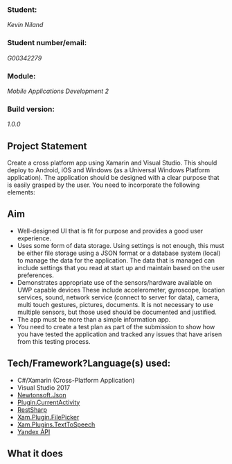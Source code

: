 <h3><b>Student:</b></h3> <i>Kevin Niland</i>
<h3><b>Student number/email:</b></h3> <i>G00342279</i>
<h3><b>Module:</b></h3> <i>Mobile Applications Development 2</i>
<h3><b>Build version:</b></h3> <i>1.0.0</i>

<h2>Project Statement</h2>
<p>Create a cross platform app using Xamarin and Visual Studio. This should deploy to Android, iOS and Windows (as a Universal Windows Platform application). The application should be designed with a clear purpose that is easily grasped by the user. You need to incorporate the following elements:</p>

<h2>Aim</h2>
<ul>
<li>Well-designed UI that is fit for purpose and provides a good user experience.</li>
<li>Uses some form of data storage. Using settings is not enough, this must be either file
storage using a JSON format or a database system (local) to manage the data for the
application. The data that is managed can include settings that you read at start up and
maintain based on the user preferences.</li>
<li>Demonstrates appropriate use of the sensors/hardware available on UWP capable devices
These include accelerometer, gyroscope, location services, sound, network service
(connect to server for data), camera, multi touch gestures, pictures, documents.
It is not necessary to use multiple sensors, but those used should be documented
and justified.</li>
<li>The app must be more than a simple information app.</li>
<li>You need to create a test plan as part of the submission to show how you have tested the
application and tracked any issues that have arisen from this testing process.</li>
</ul>

<h2>Tech/Framework?Language(s) used:</h2>
<ul>
  <li>C#/Xamarin (Cross-Platform Application)</li>
  <li>Visual Studio 2017</li>
  <li><a href="https://www.newtonsoft.com/json">Newtonsoft.Json</a></li>
  <li><a href="https://www.nuget.org/packages/Plugin.CurrentActivity/">Plugin.CurrentActivity</a></li>
  <li><a href="http://restsharp.org/">RestSharp</a></li>
  <li><a href="https://www.nuget.org/packages/Xamarin.Plugin.FilePicker/1.4.0-beta">Xam.Plugin.FilePicker</a></li>
  <li><a href="https://www.nuget.org/packages/Xam.Plugins.TextToSpeech">Xam.Plugins.TextToSpeech</a></li>
  <li><a href="https://tech.yandex.com/translate/">Yandex API</a></li>
</ul>

<h2>What it does</h2>

